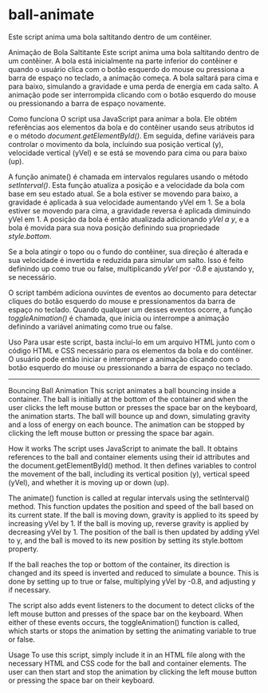 # ball-animate
Este script anima uma bola saltitando dentro de um contêiner.

Animação de Bola Saltitante
Este script anima uma bola saltitando dentro de um contêiner. A bola está inicialmente na parte inferior do contêiner e quando o usuário clica com o botão esquerdo do mouse ou pressiona a barra de espaço no teclado, a animação começa. A bola saltará para cima e para baixo, simulando a gravidade e uma perda de energia em cada salto. A animação pode ser interrompida clicando com o botão esquerdo do mouse ou pressionando a barra de espaço novamente.

Como funciona
O script usa JavaScript para animar a bola. Ele obtém referências aos elementos da bola e do contêiner usando seus atributos id e o método _document.getElementById()_. Em seguida, define variáveis para controlar o movimento da bola, incluindo sua posição vertical (y), velocidade vertical (yVel) e se está se movendo para cima ou para baixo (up).

A função animate() é chamada em intervalos regulares usando o método _setInterval()_. Esta função atualiza a posição e a velocidade da bola com base em seu estado atual. Se a bola estiver se movendo para baixo, a gravidade é aplicada à sua velocidade aumentando yVel em 1. Se a bola estiver se movendo para cima, a gravidade reversa é aplicada diminuindo yVel em 1. A posição da bola é então atualizada adicionando _yVel a y_, e a bola é movida para sua nova posição definindo sua propriedade _style.bottom_.

Se a bola atingir o topo ou o fundo do contêiner, sua direção é alterada e sua velocidade é invertida e reduzida para simular um salto. Isso é feito definindo up como true ou false, multiplicando _yVel_ por _-0.8_ e ajustando y, se necessário.

O script também adiciona ouvintes de eventos ao documento para detectar cliques do botão esquerdo do mouse e pressionamentos da barra de espaço no teclado. Quando qualquer um desses eventos ocorre, a função _toggleAnimation()_ é chamada, que inicia ou interrompe a animação definindo a variável animating como true ou false.

Uso
Para usar este script, basta incluí-lo em um arquivo HTML junto com o código HTML e CSS necessário para os elementos da bola e do contêiner. O usuário pode então iniciar e interromper a animação clicando com o botão esquerdo do mouse ou pressionando a barra de espaço no teclado.

------------------------------------------------------------------------------------------------

Bouncing Ball Animation
This script animates a ball bouncing inside a container. The ball is initially at the bottom of the container and when the user clicks the left mouse button or presses the space bar on the keyboard, the animation starts. The ball will bounce up and down, simulating gravity and a loss of energy on each bounce. The animation can be stopped by clicking the left mouse button or pressing the space bar again.

How it works
The script uses JavaScript to animate the ball. It obtains references to the ball and container elements using their id attributes and the document.getElementById() method. It then defines variables to control the movement of the ball, including its vertical position (y), vertical speed (yVel), and whether it is moving up or down (up).

The animate() function is called at regular intervals using the setInterval() method. This function updates the position and speed of the ball based on its current state. If the ball is moving down, gravity is applied to its speed by increasing yVel by 1. If the ball is moving up, reverse gravity is applied by decreasing yVel by 1. The position of the ball is then updated by adding yVel to y, and the ball is moved to its new position by setting its style.bottom property.

If the ball reaches the top or bottom of the container, its direction is changed and its speed is inverted and reduced to simulate a bounce. This is done by setting up to true or false, multiplying yVel by -0.8, and adjusting y if necessary.

The script also adds event listeners to the document to detect clicks of the left mouse button and presses of the space bar on the keyboard. When either of these events occurs, the toggleAnimation() function is called, which starts or stops the animation by setting the animating variable to true or false.

Usage
To use this script, simply include it in an HTML file along with the necessary HTML and CSS code for the ball and container elements. The user can then start and stop the animation by clicking the left mouse button or pressing the space bar on their keyboard.
